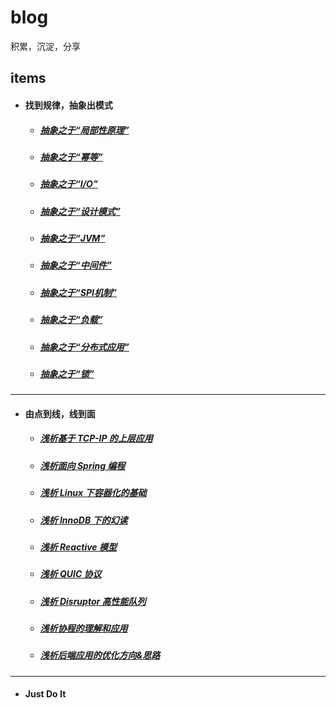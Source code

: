 # blog

积累，沉淀，分享

## items

- #### 找到规律，抽象出模式

   - ##### [抽象之于“局部性原理”](https://github.com/BBLLMYD/blog/blob/master/blogs/%E6%8A%BD%E8%B1%A1%E4%B9%8B%E4%BA%8E%E2%80%9C%E5%B1%80%E9%83%A8%E6%80%A7%E5%8E%9F%E7%90%86%E2%80%9D.md)
   - ##### [抽象之于“幂等”](https://github.com/BBLLMYD/blog/blob/master/blogs/%E6%8A%BD%E8%B1%A1%E4%B9%8B%E4%BA%8E%E2%80%9C%E5%B9%82%E7%AD%89%E2%80%9D.md)
   - ##### [抽象之于“I/O”](https://github.com/BBLLMYD/blog/blob/master/blogs/%E6%8A%BD%E8%B1%A1%E4%B9%8B%E4%BA%8E%E2%80%9CIO%E2%80%9D.md)
   - ##### [抽象之于“设计模式”](https://github.com/BBLLMYD/blog/blob/master/blogs/%E6%8A%BD%E8%B1%A1%E4%B9%8B%E4%BA%8E%E2%80%9C%E8%AE%BE%E8%AE%A1%E6%A8%A1%E5%BC%8F%E2%80%9D.md)    
   - ##### [抽象之于“JVM”](https://github.com/BBLLMYD/blog/blob/master/blogs/%E6%8A%BD%E8%B1%A1%E4%B9%8B%E4%BA%8E%E2%80%9CJVM%E2%80%9D.md)
   - ##### [抽象之于“中间件”](https://github.com/BBLLMYD/blog/blob/master/blogs/%E6%8A%BD%E8%B1%A1%E4%B9%8B%E4%BA%8E%E2%80%9C%E4%B8%AD%E9%97%B4%E4%BB%B6%E2%80%9D.md)
   - ##### [抽象之于“SPI机制”](https://github.com/BBLLMYD/blog/blob/master/blogs/%E6%8A%BD%E8%B1%A1%E4%B9%8B%E4%BA%8E%E2%80%9CSPI%E6%9C%BA%E5%88%B6%E2%80%9D.md)
   - ##### [抽象之于“负载”](https://github.com/BBLLMYD/blog/blob/master/blogs/%E6%8A%BD%E8%B1%A1%E4%B9%8B%E4%BA%8E%E2%80%9C%E8%B4%9F%E8%BD%BD%E2%80%9D.md)
   - ##### [抽象之于“分布式应用”](https://github.com/BBLLMYD/blog/blob/master/blogs/%E6%8A%BD%E8%B1%A1%E4%B9%8B%E4%BA%8E%E2%80%9C%E5%88%86%E5%B8%83%E5%BC%8F%E5%BA%94%E7%94%A8%E2%80%9D.md)
   - ##### [抽象之于“锁”](https://github.com/BBLLMYD/blog/blob/master/blogs/%E6%8A%BD%E8%B1%A1%E4%B9%8B%E4%BA%8E%E2%80%9C%E9%94%81%E2%80%9D.md)
   
---
   
- #### 由点到线，线到面

   - ##### [浅析基于 TCP-IP 的上层应用](https://github.com/BBLLMYD/blog/blob/master/blogs/%E5%85%B3%E4%BA%8E%E5%9F%BA%E4%BA%8ETCP-IP%E7%9A%84%E4%B8%8A%E5%B1%82%E5%BA%94%E7%94%A8.md)
   - ##### [浅析面向 Spring 编程](https://github.com/BBLLMYD/blog/blob/master/blogs/%E5%85%B3%E4%BA%8E%E9%9D%A2%E5%90%91Spring%E7%BC%96%E7%A8%8B.md)
   - ##### [浅析 Linux 下容器化的基础](https://github.com/BBLLMYD/blog/blob/master/blogs/%E6%B5%85%E6%9E%90Linux%E4%B8%8B%E5%AE%B9%E5%99%A8%E5%8C%96%E7%9A%84%E5%AE%9E%E7%8E%B0%E5%9F%BA%E7%A1%80.md)
   - ##### [浅析 InnoDB 下的幻读](https://github.com/BBLLMYD/blog/blob/master/blogs/%E6%B5%85%E6%9E%90InnoDB%E4%B8%8B%E7%9A%84%E5%B9%BB%E8%AF%BB.md)
   - ##### [浅析 Reactive 模型](https://github.com/BBLLMYD/blog/blob/master/blogs/%E6%B5%85%E6%9E%90Reactive%E6%A8%A1%E5%9E%8B.md)
   - ##### [浅析 QUIC 协议](https://github.com/BBLLMYD/blog/blob/master/blogs/%E6%B5%85%E6%9E%90QUIC%E5%8D%8F%E8%AE%AE.md)
   - ##### [浅析 Disruptor 高性能队列](https://github.com/BBLLMYD/blog/blob/master/blogs/%E6%B5%85%E6%9E%90%E9%AB%98%E6%80%A7%E8%83%BD%E9%98%9F%E5%88%97Disruptor.md)
   - ##### [浅析协程的理解和应用](https://github.com/BBLLMYD/blog/blob/master/blogs/%E5%85%B3%E4%BA%8E%E5%8D%8F%E7%A8%8B%E7%9A%84%E7%90%86%E8%A7%A3%E5%92%8C%E5%BA%94%E7%94%A8.md)
   - ##### [浅析后端应用的优化方向&思路](https://github.com/BBLLMYD/blog/blob/master/blogs/%E5%85%B3%E4%BA%8E%E5%90%8E%E7%AB%AF%E5%BA%94%E7%94%A8%E7%9A%84%E4%BC%98%E5%8C%96%E6%96%B9%E5%90%91%26%E6%80%9D%E8%B7%AF.md)

---

- #### Just Do It




